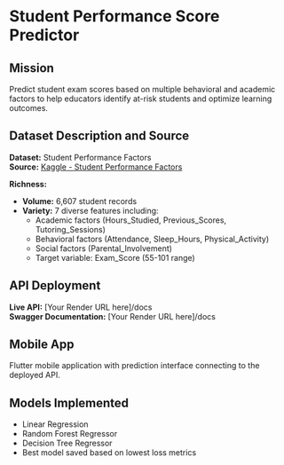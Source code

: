# Student Performance Score Predictor

## Mission
Predict student exam scores based on multiple behavioral and academic factors to help educators identify at-risk students and optimize learning outcomes.

## Dataset Description and Source
**Dataset:** Student Performance Factors  
**Source:** [Kaggle - Student Performance Factors](https://www.kaggle.com/datasets/lainguyn123/student-performance-factors)

**Richness:**
- **Volume:** 6,607 student records
- **Variety:** 7 diverse features including:
  - Academic factors (Hours_Studied, Previous_Scores, Tutoring_Sessions)
  - Behavioral factors (Attendance, Sleep_Hours, Physical_Activity)
  - Social factors (Parental_Involvement)
  - Target variable: Exam_Score (55-101 range)

## API Deployment
**Live API:** [Your Render URL here]/docs  
**Swagger Documentation:** [Your Render URL here]/docs

## Mobile App
Flutter mobile application with prediction interface connecting to the deployed API.

## Models Implemented
- Linear Regression
- Random Forest Regressor  
- Decision Tree Regressor
- Best model saved based on lowest loss metrics
